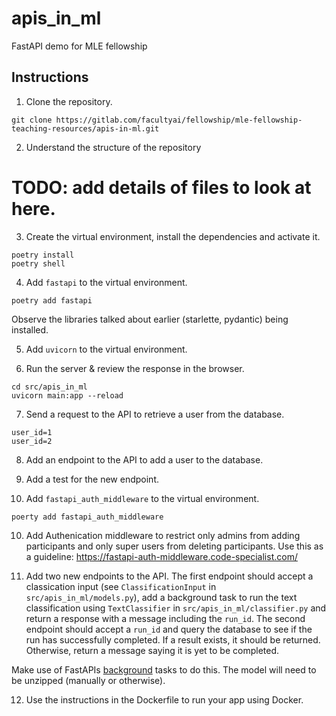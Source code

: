 # apis_in_ml

FastAPI demo for MLE fellowship

## Instructions
1. Clone the repository.
```
git clone https://gitlab.com/facultyai/fellowship/mle-fellowship-teaching-resources/apis-in-ml.git
```

2. Understand the structure of the repository
# TODO: add details of files to look at here.

3. Create the virtual environment, install the dependencies and activate it.
```
poetry install
poetry shell
```

4. Add `fastapi` to the virtual environment.
```
poetry add fastapi
```
Observe the libraries talked about earlier (starlette, pydantic) being installed.

5. Add `uvicorn` to the virtual environment.

6. Run the server & review the response in the browser.
```
cd src/apis_in_ml
uvicorn main:app --reload
```

7. Send a request to the API to retrieve a user from the database.
```
user_id=1
user_id=2
```

8. Add an endpoint to the API to add a user to the database.

9. Add a test for the new endpoint.

10. Add `fastapi_auth_middleware` to the virtual environment.
```
poerty add fastapi_auth_middleware
```

10. Add Authenication middleware to restrict only admins from adding participants
and only super users from deleting participants.
Use this as a guideline: https://fastapi-auth-middleware.code-specialist.com/

11. Add two new endpoints to the API. The first endpoint should accept a classication
input (see `ClassificationInput` in `src/apis_in_ml/models.py`), add a background task to run the text classification using `TextClassifier` in `src/apis_in_ml/classifier.py` and return a response with a message including the `run_id`. The second endpoint should accept a `run_id` and query the database to see if the run has successfully completed. If a result exists, it should be returned. Otherwise, return a message saying it is yet to be completed.

Make use of FastAPIs [background](https://fastapi.tiangolo.com/tutorial/background-tasks/) tasks to do this.
The model will need to be unzipped (manually or otherwise).

12. Use the instructions in the Dockerfile to run your app using Docker.